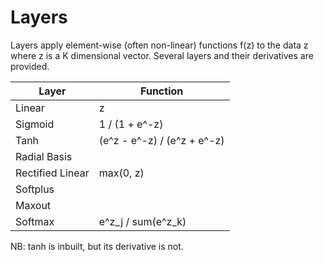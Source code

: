 Layers
======

Layers apply element-wise (often non-linear) functions f(z) to the data z where z is a K dimensional vector.
Several layers and their derivatives are provided.

| Layer            | Function                    |
| ---------------- | --------------------------- |
| Linear           | z                           | TODO
| Sigmoid          | 1 / (1 + e^-z)              |
| Tanh             | (e^z - e^-z) / (e^z + e^-z) |
| Radial Basis     |                             | TODO
| Rectified Linear | max(0, z)                   | TODO
| Softplus         |                             | TODO
| Maxout           |                             | TODO
| Softmax          | e^z_j / sum(e^z_k)          |

NB: tanh is inbuilt, but its derivative is not.
